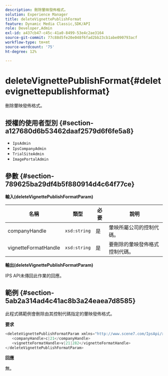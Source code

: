 ```yaml
---
description: 刪除暈映發佈格式。
solution: Experience Manager
title: deleteVignettePublishFormat
feature: Dynamic Media Classic,SDK/API
role: Developer,Admin
exl-id: a437cb47-c45c-41a0-8499-53e4c2ae3164
source-git-commit: 77c88d5fe20e048f6fad2bb23cb1abe090793acf
workflow-type: tm+mt
source-wordcount: '75'
ht-degree: 12%

---
```


# deleteVignettePublishFormat{#deletevignettepublishformat}

刪除暈映發佈格式。

## 授權的使用者型別 {#section-a127680d6b53462daaf2579d6f6fe5a8}

* `IpsAdmin`
* `IpsCompanyAdmin`
* `TrialSiteAdmin`
* `ImagePortalAdmin`

## 參數 {#section-789625ba29df4b5f880914d4c64f77ce}

**輸入(deleteVignettePublishFormatParam)**

| 名稱 | 類型 | 必要 | 說明 |
|---|---|---|---|
| companyHandle | `xsd:string` | 是 | 暈映所屬公司的控制代碼。 |
| vignetteFormatHandle | `xsd:string` | 是 | 要刪除的暈映發佈格式控制代碼。 |

**輸出(deleteVignettePublishFormatParam)**

IPS API未傳回此作業的回應。

## 範例 {#section-5ab2a314ad4c41ac8b3a24eaea7d8585}

此程式碼範例會刪除由其控制代碼指定的暈映發佈格式。

**要求**

```java
<deleteVignettePublishFormatParam xmlns="http://www.scene7.com/IpsApi/xsd/2008-01-15">
   <companyHandle>c|21</companyHandle>
   <vignetteFormatHandle>v|21|282</vignetteFormatHandle>
</deleteVignettePublishFormatParam>
```

**回應**

無。
